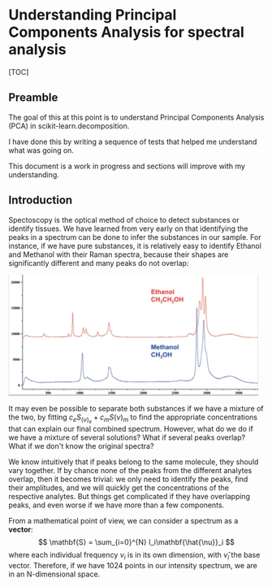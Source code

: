 #  Understanding Principal Components Analysis for spectral analysis



[TOC]

## Preamble

The goal of this at this point is to understand Principal Components Analysis (PCA) in scikit-learn.decomposition.

I have done this by writing a sequence of tests that helped me understand what was going on.

This document is a work in progress and sections will improve with my understanding.



## Introduction

Spectoscopy is the optical method of choice to detect substances or identify tissues.  We have learned from very early on that identifying the peaks in a spectrum can be done to infer the substances in our sample. For instance, if we have pure substances, it is relatively easy to identify Ethanol and Methanol with their Raman spectra, because their shapes are significantly different and many peaks do not overlap:

<img src="README.assets/csm_fig_3_Raman_spectra_of_ethanol_and_methanol_dabf593771.png" alt="What is Raman Spectroscopy? - HORIBA" style="zoom:48%;" />

It may even be possible to separate both substances if we have a mixture of the two, by fitting $c_e S_(\nu)_{e} + c_m S(\nu)_{m}$ to find the appropriate concentrations that can explain our final combined spectrum. However, what do we do if we have a mixture of several solutions? What if several peaks overlap? What if we don't know the original spectra? 

We know intuitively that if peaks belong to the same molecule, they should vary together.  If by chance none of the peaks from the different analytes overlap, then it becomes trivial: we only need to identify the peaks, find their amplitudes, and we will quickly get the concentrations of the respective analytes. But things get complicated if they have overlapping peaks, and even worse if we have more than a few components.  

From a mathematical point of view, we can consider a spectrum as a **vector**:
$$
\mathbf{S} = \sum_{i=0}^{N} I_i\mathbf{\hat{\nu}}_i
$$
where each individual frequency $\nu_i$ is in its own dimension, with $\hat{\nu}_i$ the base vector.  Therefore, if we have 1024 points in our intensity spectrum, we are in an N-dimensional space. 

